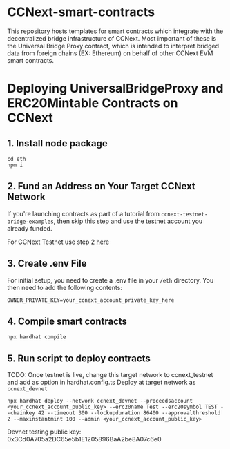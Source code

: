 # CCNext-smart-contracts
This repository hosts templates for smart contracts which integrate with the decentralized bridge infrastructure of CCNext. Most important of these is the Universal Bridge Proxy contract, which is intended to interpret bridged data from foreign chains (EX: Ethereum) on behalf of other CCNext EVM smart contracts.

# Deploying UniversalBridgeProxy and ERC20Mintable Contracts on CCNext

## 1. Install node package
```shell
cd eth
npm i
```

## 2. Fund an Address on Your Target CCNext Network
If you're launching contracts as part of a tutorial from `ccnext-testnet-bridge-examples`, then skip this step and use the testnet account you already funded.

For CCNext Testnet use step 2 [here](https://github.com/gluwa/ccnext-testnet-bridge-examples/blob/main/hello-bridge/README.md)

## 3. Create .env File
For initial setup, you need to create a .env file in your `/eth` directory.
You then need to add the following contents:
```
OWNER_PRIVATE_KEY=your_ccnext_account_private_key_here
```

## 4. Compile smart contracts
```shell
npx hardhat compile
```

## 5. Run script to deploy contracts
TODO: Once testnet is live, change this target network to ccnext_testnet and add as option in hardhat.config.ts
Deploy at target network as `ccnext_devnet`
```shell
npx hardhat deploy --network ccnext_devnet --proceedsaccount <your_ccnext_account_public_key> --erc20name Test --erc20symbol TEST --chainkey 42 --timeout 300 --lockupduration 86400 --approvalthreshold 2 --maxinstantmint 100 --admin <your_ccnext_account_public_key>
```

Devnet testing public key: 0x3Cd0A705a2DC65e5b1E1205896BaA2be8A07c6e0